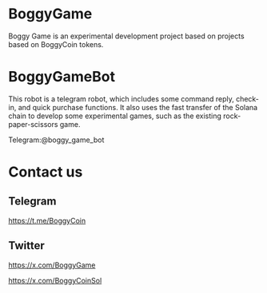 # BoggyGame
Boggy Game is an experimental development project based on projects based on BoggyCoin tokens.

# BoggyGameBot
This robot is a telegram robot, which includes some command reply, check-in, and quick purchase functions. It also uses the fast transfer of the Solana chain to develop some experimental games, such as the existing rock-paper-scissors game.

Telegram:@boggy_game_bot

# Contact us
## Telegram
https://t.me/BoggyCoin
## Twitter
https://x.com/BoggyGame

https://x.com/BoggyCoinSol
